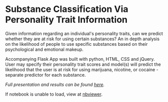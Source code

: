# Substance Classification Via Personality Trait Information 

Given information regarding an individual's personality traits, can we predict whether they are at risk for using certain substances? 
An in depth analysis on the likelihood of people to use specific substances based on their psychological and emotional makeup.

Accompanying Flask App was built with python, HTML, CSS and jQuery. User may specify their personality trait scores and model(s) will predict the likelihood that the user is at risk for using marijuana, nicotine, or cocaine - separate predictor for each substance.

_Full presentation and results can be found [here](https://github.com/jnlevine23/Substance_Classification_Via_Personality_Traits/blob/master/presentation.pdf)._

If notebook is unable to load, view at [nbviewer](https://nbviewer.jupyter.org/github/jnlevine23/Substance_Classification_Via_Personality_Traits/blob/master/data_analysis_modeling.ipynb).
